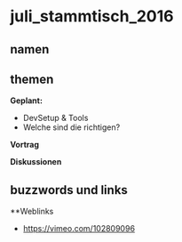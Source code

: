 # juli_stammtisch_2016

## namen


## themen

  **Geplant:**
  - DevSetup & Tools
  - Welche <tags> sind die richtigen?

 **Vortrag** 
 
 
 **Diskussionen**
 

## buzzwords und links

**Weblinks

* https://vimeo.com/102809096
